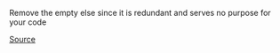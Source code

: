 Remove the empty else since it is redundant and serves no purpose for your code

[Source](http://www.rubydoc.info/gems/rubocop/RuboCop/Cop/Style/EmptyElse)